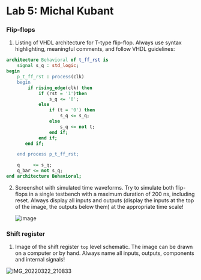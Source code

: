 # Lab 5: Michal Kubant

### Flip-flops

1. Listing of VHDL architecture for T-type flip-flop. Always use syntax highlighting, meaningful comments, and follow VHDL guidelines:

```vhdl
architecture Behavioral of t_ff_rst is
    signal s_q : std_logic;
begin
    p_t_ff_rst : process(clk)
    begin
        if rising_edge(clk) then
            if (rst = '1')then
                s_q <= '0';
            else
                if (t = '0') then
                    s_q <= s_q;
                else
                    s_q <= not t;        
                end if;               
            end if;
       end if;

    end process p_t_ff_rst;

    q     <= s_q;
    q_bar <= not s_q;
end architecture Behavioral;
```

2. Screenshot with simulated time waveforms. Try to simulate both flip-flops in a single testbench with a maximum duration of 200 ns, including reset. Always display all inputs and outputs (display the inputs at the top of the image, the outputs below them) at the appropriate time scale!

   ![image](https://user-images.githubusercontent.com/99811894/159565111-893aae74-c1d6-40c0-9563-2587c44bc855.png)


### Shift register

1. Image of the shift register `top` level schematic. The image can be drawn on a computer or by hand. Always name all inputs, outputs, components and internal signals!

![IMG_20220322_210833](https://user-images.githubusercontent.com/99811894/159567235-adb1dc77-d8d8-49db-a211-93d83ac64f9f.jpg)
